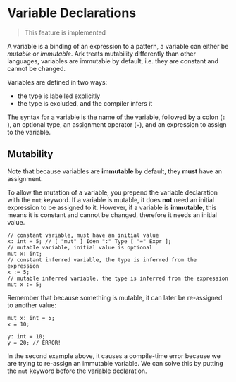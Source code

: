 # Variable Declarations
> This feature is implemented

A variable is a binding of an expression to a pattern, a variable can either be
_mutable_ or _immutable_. Ark treats mutability differently than other
languages, variables are immutable by default, i.e. they are constant and
cannot be changed.

Variables are defined in two ways:

* the type is labelled explicitly
* the type is excluded, and the compiler infers it 

The syntax for a variable is the name of the variable, followed by a colon (`:`
), an optional type, an assignment operator (`=`), and an expression to assign 
to the variable. 

## Mutability
Note that because variables are __immutable__ by default, 
they **must** have an assignment.

To allow the mutation of a variable, you prepend the variable declaration with the `mut` keyword. If a variable is mutable, it does **not** need an initial
expression to be assigned to it. However, if a variable is **immutable**, this means it is constant and cannot be changed, therefore it needs an initial value.

```
// constant variable, must have an initial value
x: int = 5; // [ "mut" ] Iden ":" Type [ "=" Expr ];
// mutable variable, initial value is optional
mut x: int;
// constant inferred variable, the type is inferred from the expression
x := 5;
// mutable inferred variable, the type is inferred from the expression
mut x := 5;
```

Remember that because something is mutable, it can later be re-assigned to
another value:

```
mut x: int = 5;
x = 10;

y: int = 10;
y = 20; // ERROR!
```

In the second example above, it causes a compile-time error because we are
trying to re-assign an immutable variable. We can solve this by putting the `mut`
keyword before the variable declaration.
